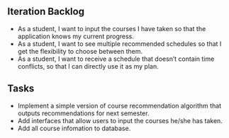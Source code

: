 
## Iteration Backlog
- As a student, I want to input the courses I have taken so that the application knows my current progress.
- As a student, I want to see multiple recommended schedules so that I get the flexibility to choose between them. 
- As a student, I want to receive a schedule that doesn’t contain time conflicts, so that I can directly use it as my plan.

## Tasks
- Implement a simple version of course recommendation algorithm that outputs recommendations for next semester.
- Add interfaces that allow users to input the courses he/she has taken.
- Add all course infomation to database.

